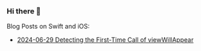 ### Hi there 👋

Blog Posts on Swift and iOS:

- [2024-06-29 Detecting the First-Time Call of viewWillAppear](2024-06-29-Detecting-The-First-Time-Call-Of-ViewWillAppear.md)

<!--
**Adobels/adobels** is a ✨ _special_ ✨ repository because its `README.md` (this file) appears on your GitHub profile.

Here are some ideas to get you started:

- 🔭 I’m currently working on ...
- 🌱 I’m currently learning ...
- 👯 I’m looking to collaborate on ...
- 🤔 I’m looking for help with ...
- 💬 Ask me about ...
- 📫 How to reach me: ...
- 😄 Pronouns: ...
- ⚡ Fun fact: ...
-->
